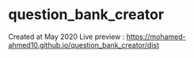 # question_bank_creator
Created at May 2020
Live preview : https://mohamed-ahmed10.github.io/question_bank_creator/dist
